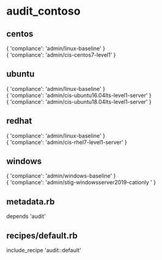 # audit_contoso

## centos
{ 'compliance': 'admin/linux-baseline' }  
{ 'compliance': 'admin/cis-centos7-level1' }

## ubuntu
{ 'compliance': 'admin/linux-baseline' }  
{ 'compliance': 'admin/cis-ubuntu16.04lts-level1-server' }  
{ 'compliance': 'admin/cis-ubuntu18.04lts-level1-server' }

## redhat
{ 'compliance': 'admin/linux-baseline' }  
{ 'compliance': 'admin/cis-rhel7-level1-server' }

## windows
{ 'compliance': 'admin/windows-baseline' }  
{ 'compliance': 'admin/stig-windowsserver2019-cationly ' }

## metadata.rb
depends 'audit'

## recipes/default.rb
include_recipe 'audit::default'


